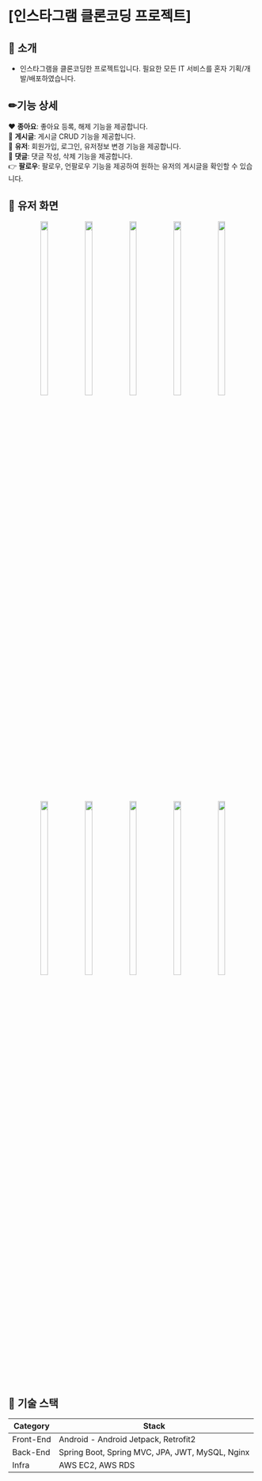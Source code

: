 # [인스타그램 클론코딩 프로젝트]
## 📢 소개
* 인스타그램을 클론코딩한 프로젝트입니다. 필요한 모든 IT 서비스를 혼자 기획/개발/배포하였습니다.

## ✏기능 상세
♥ <b>종아요</b>: 좋아요 등록, 해제 기능을 제공합니다. <br>
📄 <b>게시글</b>: 게시글 CRUD 기능을 제공합니다. <br>
👨 <b>유저</b>: 회원가입, 로그인, 유저정보 변경 기능을 제공합니다. <br>
💬 <b>댓글</b>: 댓글 작성, 삭제 기능을 제공합니다.  <br>
👉 <b>팔로우</b>: 팔로우, 언팔로우 기능을 제공하여 원하는 유저의 게시글을 확인할 수 있습니다. <br>

## 📸 유저 화면
<p align="center">
<img src="https://user-images.githubusercontent.com/55183957/209314411-0a61ce06-c6c0-4787-abe8-fcc486320815.jpg" width="17%" height="30%">
<img src="https://user-images.githubusercontent.com/55183957/209313544-e1e2f96a-9477-4fde-809e-ed137b2958fa.jpg" width="17%" height="30%">
<img src="https://user-images.githubusercontent.com/55183957/209312685-dd582366-463e-44a5-b56a-f2dd668f686b.jpg" width="17%" height="30%">
<img src="https://user-images.githubusercontent.com/55183957/209315325-4831ac0b-1f4f-4f24-8621-91f9d34e8931.jpg" width="17%" height="30%">
<img src="https://user-images.githubusercontent.com/55183957/209313469-7d64a69a-4dca-458b-85f1-962e2bb1a65a.jpg" width="17%" height="30%">
<br>
<img src="https://user-images.githubusercontent.com/55183957/209313147-29b345f5-7bfe-409a-b6d9-a41bb7169e0b.jpg" width="17%" height="30%">
<img src="https://user-images.githubusercontent.com/55183957/209312793-c02f97b1-945c-4368-9cde-e7bf332414b7.jpg" width="17%" height="30%">
<img src="https://user-images.githubusercontent.com/55183957/209312838-91f200e2-dfa6-4439-a0d4-b61e5234c5a1.jpg" width="17%" height="30%">
<img src="https://user-images.githubusercontent.com/55183957/209312821-d4d89800-07c1-4296-a7cf-b7966f0454b1.jpg" width="17%" height="30%">
<img src="https://user-images.githubusercontent.com/55183957/209316477-2c16096a-d0bd-4bc3-bcc0-e4d5000321e1.jpg" width="17%" height="30%">
</p>

## 📌 기술 스택
|Category|Stack|
|------|---|
|Front-End|Android - Android Jetpack, Retrofit2|
|Back-End|Spring Boot, Spring MVC, JPA, JWT, MySQL, Nginx|
|Infra|AWS EC2, AWS RDS|
